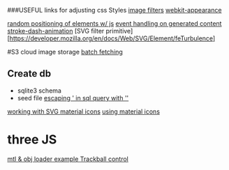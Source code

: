 
###USEFUL links for adjusting css Styles
[image filters](http://www.w3schools.com/cssref/playit.asp?filename=playcss_filter&preval=blur)
[webkit-appearance](https://css-tricks.com/almanac/properties/a/appearance/)

[random positioning of elements w/ js](http://stackoverflow.com/questions/4796743/random-position-of-divs-in-javascript)
[event handling on generated content](http://stackoverflow.com/questions/6658752/click-event-doesnt-work-on-dynamically-generated-elements)
[stroke-dash-animation](https://css-tricks.com/almanac/properties/s/stroke-dasharray/)
[SVG filter primitive][https://developer.mozilla.org/en/docs/Web/SVG/Element/feTurbulence]

#S3 cloud image storage
[batch fetching](http://stackoverflow.com/questions/32702431/display-images-fetched-from-s3)

## Create db
 - sqlite3 schema
 - seed file
[escaping ' in sql query with ''](http://www.orafaq.com/faq/how_does_one_escape_special_characters_when_writing_sql_queries)

[working with SVG ](http://stackoverflow.com/questions/4476526/do-i-use-img-object-or-embed-for-svg-files)
[material icons](https://material.io/icons/)
[using material icons](http://google.github.io/material-design-icons/#getting-icons)

# three JS
[mtl & obj loader example ](https://threejs.org/examples/#webgl_loader_obj_mtl)
[Trackball control](https://threejs.org/examples/?q=track#misc_controls_trackball)
